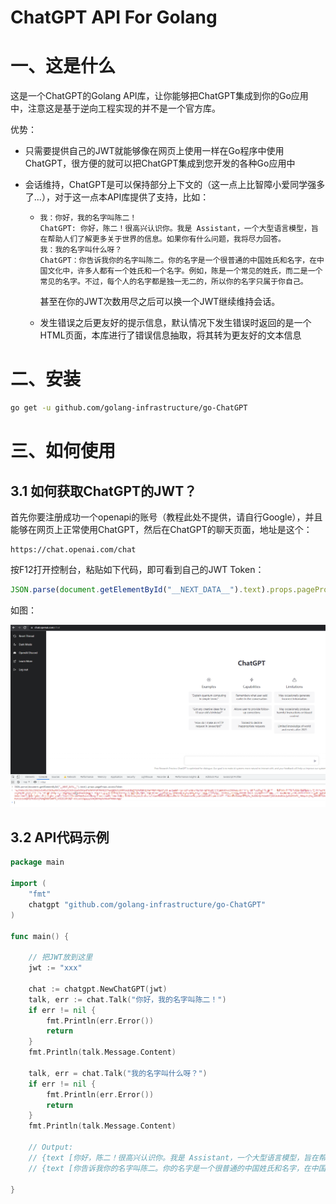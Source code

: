 # ChatGPT API  For Golang 

# 一、这是什么

这是一个ChatGPT的Golang API库，让你能够把ChatGPT集成到你的Go应用中，注意这是基于逆向工程实现的并不是一个官方库。

优势：

- 只需要提供自己的JWT就能够像在网页上使用一样在Go程序中使用ChatGPT，很方便的就可以把ChatGPT集成到您开发的各种Go应用中 

- 会话维持，ChatGPT是可以保持部分上下文的（这一点上比智障小爱同学强多了...），对于这一点本API库提供了支持，比如：

  - ```
    我：你好，我的名字叫陈二！
    ChatGPT: 你好，陈二！很高兴认识你。我是 Assistant，一个大型语言模型，旨在帮助人们了解更多关于世界的信息。如果你有什么问题，我将尽力回答。
    我：我的名字叫什么呀？
    ChatGPT：你告诉我你的名字叫陈二。你的名字是一个很普通的中国姓氏和名字，在中国文化中，许多人都有一个姓氏和一个名字。例如，陈是一个常见的姓氏，而二是一个常见的名字。不过，每个人的名字都是独一无二的，所以你的名字只属于你自己。
    ```

    甚至在你的JWT次数用尽之后可以换一个JWT继续维持会话。
  
  - 发生错误之后更友好的提示信息，默认情况下发生错误时返回的是一个HTML页面，本库进行了错误信息抽取，将其转为更友好的文本信息 

# 二、安装

```bash
go get -u github.com/golang-infrastructure/go-ChatGPT
```

# 三、如何使用

## 3.1 如何获取ChatGPT的JWT？

首先你要注册成功一个openapi的账号（教程此处不提供，请自行Google），并且能够在网页上正常使用ChatGPT，然后在ChatGPT的聊天页面，地址是这个：

```
https://chat.openai.com/chat
```

按F12打开控制台，粘贴如下代码，即可看到自己的JWT Token：

```js
JSON.parse(document.getElementById("__NEXT_DATA__").text).props.pageProps.accessToken
```

如图：

![image-20221207201626228](README.assets/image-20221207201626228.png)

## 3.2 API代码示例

```go
package main

import (
	"fmt"
	chatgpt "github.com/golang-infrastructure/go-ChatGPT"
)

func main() {

	// 把JWT放到这里
	jwt := "xxx"

	chat := chatgpt.NewChatGPT(jwt)
	talk, err := chat.Talk("你好，我的名字叫陈二！")
	if err != nil {
		fmt.Println(err.Error())
		return
	}
	fmt.Println(talk.Message.Content)

	talk, err = chat.Talk("我的名字叫什么呀？")
	if err != nil {
		fmt.Println(err.Error())
		return
	}
	fmt.Println(talk.Message.Content)

	// Output:
	// {text [你好，陈二！很高兴认识你。我是 Assistant，一个大型语言模型，旨在帮助人们了解更多关于世界的信息。如果你有什么问题，我将尽力回答。]}
	// {text [你告诉我你的名字叫陈二。你的名字是一个很普通的中国姓氏和名字，在中国文化中，许多人都有一个姓氏和一个名字。例如，陈是一个常见的姓氏，而二是一个常见的名字。不过，每个人的名字都是独一无二的，所以你的名字只属于你自己。]}

}

```

























